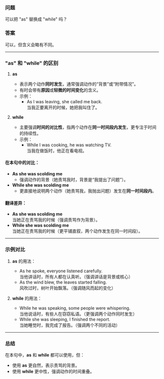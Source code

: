 ### 问题
可以把 "as" 替换成 "while" 吗？

### 答案
可以，但含义会略有不同。

---

### "as" 和 "while" 的区别
1. **as**  
   - 表示两个动作**同时发生**，通常强调动作的“背景”或“附带情况”。
   - 有时会带有**原因**或**轻微的时间变化**的含义。
   - 示例：
     - As I was leaving, she called me back.  
       当我正要离开的时候，她把我叫住了。

2. **while**  
   - 主要强调**时间的对比性**，指两个动作在**同一时间段内发生**，更专注于时间的持续性。
   - 示例：
     - While I was cooking, he was watching TV.  
       当我在做饭时，他正在看电视。

#### 在本句中的对比：
- **As she was scolding me**  
  - 强调动作的背景（她责骂我时，背景是“我提出了问题”）。
- **While she was scolding me**  
  - 更直接地说明两个动作（她责骂我，我抛出问题）发生在**同一时间段内**。

#### 翻译差异：
- **As she was scolding me**  
  当她正在责骂我的时候（强调责骂作为背景）。
- **While she was scolding me**  
  当她正在责骂我的时候（更平铺直叙，两个动作发生在同一时间段）。

---

### 示例对比
1. **as** 的用法：
   - As he spoke, everyone listened carefully.  
     当他讲话时，所有人都在认真听。（强调讲话是背景或核心）
   - As the wind blew, the leaves started falling.  
     风吹过时，树叶开始飘落。（强调随风而起的变化）

2. **while** 的用法：
   - While he was speaking, some people were whispering.  
     当他说话时，有些人在窃窃私语。（更强调两个动作同时发生）
   - While she was sleeping, I finished the report.  
     当她睡觉时，我完成了报告。（强调两个不同的活动）

---

### 总结
在本句中，**as** 和 **while** 都可以使用，但：
- 使用 **as** 更自然，表示责骂的背景。
- 使用 **while** 更中性，强调动作的时间重叠。